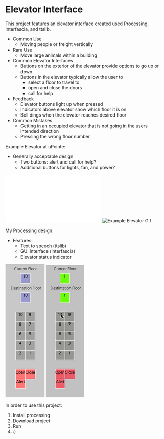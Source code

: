# Elevator Interface
This project features an elevator interface created used Processing, Interfascia, and ttslib.

- Common Use
  - Moving people or freight vertically 
- Rare Use
  - Move large animals within a building
- Common Elevator Interfaces
  - Buttons on the exterior of the elevator provide options to go up or down
  - Buttons in the elevator typically allow the user to 
      - select a floor to travel to 
    - open and close the doors
    - call for help 
- Feedback
  - Elevator buttons light up when pressed
  - Indicators above elevator show which floor it is on
  - Bell dings when the elevator reaches desired floor
- Common Mistakes
  - Getting in an occupied elevator that is not going in the users intended direction
  - Pressing the wrong floor number



Example Elevator at uPointe:

- Generally acceptable design
  - Two buttons: alert and call for help?
  - Additional buttons for lights, fan, and power?

![image](IMG_1694.img)
![Example Elevator Gif](https://github.com/kennet22/ElevatorInterface/blob/master/elevatorGiph.gif?raw=true)

My Processing design:
- Features:
  - Text to speech (ttslib)
  - GUI interface (interfascia)
  - Elevator status indicator
  
![processing design](https://github.com/kennet22/ElevatorInterface/blob/master/Screen%20Shot%202019-09-15%20at%201.47.08%20PM.png?raw=true)
![mydesign](https://github.com/kennet22/ElevatorInterface/blob/master/myElevatorGif.gif?raw=true)


In order to use this project:

1. Install processing
2. Download project
4. Run
5. :)
